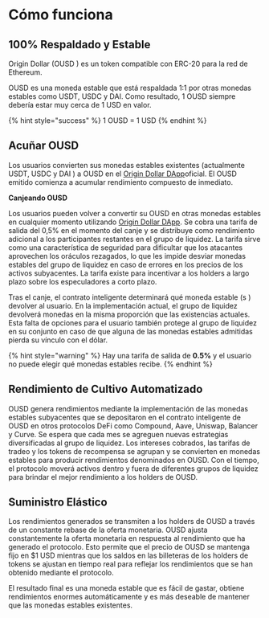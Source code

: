 # Cómo funciona

## 100% Respaldado y Estable

Origin Dollar  \(OUSD \) es un token compatible con ERC-20 para la red de Ethereum.

OUSD es una moneda estable que está respaldada 1:1 por otras monedas estables como USDT, USDC y DAI. Como resultado, 1 OUSD siempre debería estar muy cerca de 1 USD en valor.

{% hint style="success" %}
1 OUSD = 1 USD
{% endhint %}

## Acuñar OUSD

Los usuarios convierten sus monedas estables existentes  \(actualmente USDT, USDC y DAI \) a OUSD en el [Origin Dollar DApp](https://github.com/oplabs/origin-dollar-docs/tree/7607fba143f4d29234ee92824a4ddc687a7b1637/www.ousd.com)oficial. El OUSD emitido comienza a acumular rendimiento compuesto de inmediato.

**Canjeando OUSD**

Los usuarios pueden volver a convertir su OUSD en otras monedas estables en cualquier momento utilizando [Origin Dollar DApp](https://github.com/oplabs/origin-dollar-docs/tree/7607fba143f4d29234ee92824a4ddc687a7b1637/www.ousd.com). Se cobra una tarifa de salida del 0,5% en el momento del canje y se distribuye como rendimiento adicional a los participantes restantes en el grupo de liquidez. La tarifa sirve como una característica de seguridad para dificultar que los atacantes aprovechen los oráculos rezagados, lo que les impide desviar monedas estables del grupo de liquidez en caso de errores en los precios de los activos subyacentes. La tarifa existe para incentivar a los holders a largo plazo sobre los especuladores a corto plazo.

Tras el canje, el contrato inteligente determinará qué moneda estable  \(s \) devolver al usuario. En la implementación actual, el grupo de liquidez devolverá monedas en la misma proporción que las existencias actuales. Esta falta de opciones para el usuario también protege al grupo de liquidez en su conjunto en caso de que alguna de las monedas estables admitidas pierda su vínculo con el dólar.

{% hint style="warning" %}
Hay una tarifa de salida de **0.5%** y el usuario no puede elegir qué monedas estables recibe.
{% endhint %}

## **Rendimiento de Cultivo Automatizado**

OUSD genera rendimientos mediante la implementación de las monedas estables subyacentes que se depositaron en el contrato inteligente de OUSD en otros protocolos DeFi como Compound, Aave, Uniswap, Balancer y Curve. Se espera que cada mes se agreguen nuevas estrategias diversificadas al grupo de liquidez. Los intereses cobrados, las tarifas de tradeo y los tokens de recompensa se agrupan y se convierten en monedas estables para producir rendimientos denominados en OUSD. Con el tiempo, el protocolo moverá activos dentro y fuera de diferentes grupos de liquidez para brindar el mejor rendimiento a los holders de OUSD.

## **Suministro Elástico**

Los rendimientos generados se transmiten a los holders de OUSD a través de un constante rebase de la oferta monetaria. OUSD ajusta constantemente la oferta monetaria en respuesta al rendimiento que ha generado el protocolo. Esto permite que el precio de OUSD se mantenga fijo en $1 USD mientras que los saldos en las billeteras de los holders de tokens se ajustan en tiempo real para reflejar los rendimientos que se han obtenido mediante el protocolo.

El resultado final es una moneda estable que es fácil de gastar, obtiene rendimientos enormes automáticamente y es más deseable de mantener que las monedas estables existentes.

